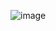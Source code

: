 ![image](https://github.com/danishfik/Aggregator-Mashable/assets/126370886/b95bf4fc-6273-4d68-827a-7dd036a8e5dc)
